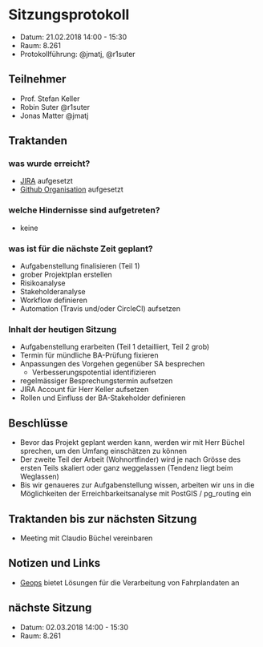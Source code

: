 # Sitzungsprotokoll

* Datum: 21.02.2018 14:00 - 15:30
* Raum: 8.261
* Protokollführung: @jmatj, @r1suter

## Teilnehmer

* Prof. Stefan Keller
* Robin Suter @r1suter
* Jonas Matter @jmatj

## Traktanden

### was wurde erreicht?

* [JIRA](https://jira.robinsuter.ch) aufgesetzt
* [Github Organisation](https://github.com/ResidenceConan) aufgesetzt

### welche Hindernisse sind aufgetreten?

* keine

### was ist für die nächste Zeit geplant?

* Aufgabenstellung finalisieren (Teil 1)
* grober Projektplan erstellen
* Risikoanalyse
* Stakeholderanalyse
* Workflow definieren
* Automation (Travis und/oder CircleCI) aufsetzen

### Inhalt der heutigen Sitzung

* Aufgabenstellung erarbeiten (Teil 1 detailliert, Teil 2 grob)
* Termin für mündliche BA-Prüfung fixieren
* Anpassungen des Vorgehen gegenüber SA besprechen
  * Verbesserungspotential identifizieren
* regelmässiger Besprechungstermin aufsetzen
* JIRA Account für Herr Keller aufsetzen
* Rollen und Einfluss der BA-Stakeholder definieren

## Beschlüsse

* Bevor das Projekt geplant werden kann, werden wir mit Herr Büchel sprechen, um den Umfang einschätzen zu können
* Der zweite Teil der Arbeit (Wohnortfinder) wird je nach Grösse des ersten Teils skaliert oder ganz weggelassen (Tendenz liegt beim Weglassen)
* Bis wir genaueres zur Aufgabenstellung wissen, arbeiten wir uns in die Möglichkeiten der Erreichbarkeitsanalyse mit PostGIS / pg_routing ein

## Traktanden bis zur nächsten Sitzung
* Meeting mit Claudio Büchel vereinbaren

## Notizen und Links
* [Geops](http://geops.ch/) bietet Lösungen für die Verarbeitung von Fahrplandaten an

## nächste Sitzung

* Datum: 02.03.2018 14:00 - 15:30
* Raum: 8.261
